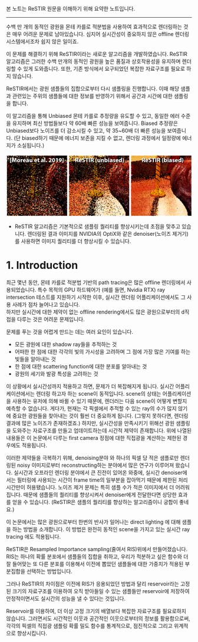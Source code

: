 
본 노트는 ReSTIR 원문을 이해하기 위해 요약한 노트입니다.

---

수백 만 개의 동적인 광원을 몬테 카를로 적분법을 사용하여 효과적으로 렌더링하는 것은 매우 어려운 문제로 남아있습니다.
심지어 실시간성이 중요하지 않은 offline 렌더링 시스템에서조차 쉽지 않은 일이죠.

이 문제를 해결하기 위해 ReSTIR이라는 새로운 알고리즘을 개발하였습니다.
ReSTIR 알고리즘은 그러한 수백 만개의 동적인 광원을 높은 품질과 상호작용성을 유지하며 렌더링할 수 있게 도와줍니다.
또한, 기존 방식에서 요구되었던 복잡한 자료구조를 필요로 하지 않습니다.

ReSTIR에서는 광원 샘플들의 집합으로부터 다시 샘플링을 진행합니다.
이때 해당 샘플과 관련있는 주위의 샘플들에 대한 정보를 반영하기 위해서 공간과 시간에 대한 샘플링을 합니다.

이 알고리즘을 통해 Unbiased 몬테 카를로 추정량을 유도할 수 있고, 동일한 에러 수준을 유지하며 최신 방법들보다 약 60배 빠른 성능을 보여줍니다.
Biased 추정량은 Unbiased보다 노이즈를 더 감소시킬 수 있고, 약 35~60배 더 빠른 성능을 보여줍니다. (단 biased하기 때문에 에너지 보존을 지킬 수 없고, 렌더링 과정에서 일정량에 에너지가 소실됩니다.)

![](../../../../images/Pasted%20image%2020240603221243.png)
- ReSTIR 알고리즘은 기본적으로 샘플링 퀄리티를 향상시키는데 초점을 맞추고 있습니다. 렌더링된 결과 이미지를 NVIDIA의 OptiX와 같은 denoiser(노이즈 제거기)를 사용하면 이미지 퀄리티를 더 향상시킬 수 있습니다.

# 1. Introduction

최근 몇년 동안, 몬테 카를로 적분법 기반의 path tracing은 많은 offline 렌더링에서 사용되었습니다. 
특수 목적의 GPU 하드웨어가 (예를 들면, Nvidia RTX) ray intersection 테스트를 지원하기 시작한 이후, 실시간 렌더링 어플리케이션에서도 그 사용 사례가 점차 늘어나고 있습니다.  
하지만 실시간에 대한 제약이 없는 offline rendering에서도 많은 광원으로부터의 d직접을 다루는 것은 어려운 문제입니다. 
 
문제를 푸는 것을 어렵게 만드는 데는 여러 요인이 있습니다.
  - 모든 광원에 대한 shadow ray들을 추적하는 것
  - 어떠한 한 점에 대한 각각의 빛의 가시성을 고려하며 그 점에 가장 많은 기여를 하는 빛들을 알아내는 것
  - 한 점에 대한 scattering function에 대한 분포를 알아내는 것
  - 광원의 세기와 발광 특성을 고려하는 것

이 상황에서 실시간성까지 적용하고 하면, 문제가 더 복잡해지게 됩니다. 
실시간 어플리케이션에서는 렌더링 하고자 하는 scene이 동적입니다. scene의 상태는 어플리케이션을 사용하는 유저에 의해 바뀔 수 있기 때문에, 렌더러는 다음 scene이 어떻게 변할지 예측할 수 없습니다.
게다가, 현재는 각 픽셀에서 추적할 수 있는 ray의 수가 많지 않기에 중요한 광원들을 찾아내는 것이 훨씬 더 중요하게 됩니다. (그렇지 못하다면, 렌더링 결과에 많은 노이즈가 존재하겠죠.)
하지만, 실시간성을 만족시키기 위해선 광원 샘플링을 도와주는 자료구조를 만들고 업데이트하는데 시간적 제약이 존재합니다.
위에 나열된 내용들은 이 논문에서 다루는 first camera 정점에 대한 직접광을 계산하는 제한된 경우에도 적용됩니다.

이러한 제약들을 극복하기 위해, denoising분야 와 하나의 픽셀 당 적은 샘플로만 렌더링된 noisy 이미지로부터 reconstructing하는 분야에서 많은 연구가 이루어져 왔습니다. 
실시간과 오프라인 렌더링 분야에서 큰 진전이 있어온 와중에, 실시간 denoiser에서는 필터링에 사용되는 시간이 frame time의 일부분을 잡아먹기 때문에 제한된 처리 시간만이 허용됐습니다. 
노이즈 제거 문제는 특히 샘플 수가 적은 이미지에서 더 어려워집니다. 때문에 샘플들의 퀄리티를 향상시켜서 denoiser에게 전달한다면 상당한 효과를 얻을 수 있습니다. (ReSTIR은 샘플의 퀄리티를 향상하는 알고리즘이니 궁합이 좋네요.)

이 논문에서는 많은 광원으로부터 한번의 반사가 일어나는 direct lighting 에 대해 샘플을 하는 방법을 소개합니다. 이 방법은 완전히 동적인 scene을 가지고 있는 실시간 ray tracing 에도 적용됩니다.

ReSTIR은 Resampled Importance sampling(줄여서 RIS)위에서 만들어졌습니다. 
RIS는 하나의 확률 분포에서 샘플들의 집합을 취하고, 우리가 적분하고 싶은 함수와 더 잘 들어맞는 또 다른 분포를 이용해서 이전에 뽑았던 샘플들에 대한 가중치가 적용된 부분집합을 선택하는 방법입니다.

그러나 ReSTIR의 차이점은 이전에 RIS가 응용되었던 방법과 달리 reservoir라는 고정된 크기의 자료구조를 이용하여 오직 받아들일 수 있는 샘플들만 reservoir에 저장하여 안정적이면서도 실시간의 성능을 낼 수 있다는 것입니다.

Reservoir를 이용하여, 더 이상 고정 크기의 배열보다 복잡한 자료구조를 필요로하지 않습니다. 그러면서도 시간적인 이웃과 공간적인 이웃으로부터의 정보를 활용함으로써, 각각의 픽셀의 직접광 샘플링 확률 밀도 함수를 통계적으로, 점진적으로 그리고 위계적으로 향상시킵니다.